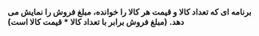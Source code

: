 ### برنامه ای که تعداد کالا و قیمت هر کالا را خوانده، مبلغ فروش را نمایش می دهد. (مبلغ فروش برابر با تعداد کالا * قیمت کالا است)